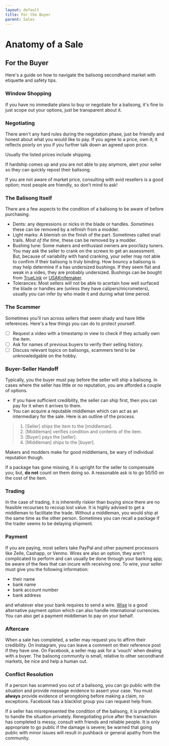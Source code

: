 ```yaml
---
layout: default
title: For the Buyer
parent: Sales
---
```

# Anatomy of a Sale
## For the Buyer
Here's a guide on how to navigate the balisong secondhand market with etiquette and safety tips.

### Window Shopping 
If you have no immediate plans to buy or negotiate for a balisong, it's fine to just scope out your options, just be transparent about it.

### Negotiating 
There aren't any hard rules during the negotation phase, just be friendly and honest about what you would like to pay. If you agree to a price, own it; it reflects poorly on you if you further talk down an agreed upon price.

Usually the listed prices include shipping.

If hardship comes up and you are not able to pay anymore, alert your seller so they can quickly repost their balisong.

If you are not aware of market price, consulting with avid resellers is a good option; most people are friendly, so don't mind to ask!

### The Balisong Itself
There are a few aspects to the condition of a balisong to be aware of before purchasing. 

- Dents: any depressions or nicks in the blade or handles. *Sometimes* these can be removed by a refinish from a modder.
- Light marks: A blemish on the finish of the part. Sometimes called snail trails. *Most of the time*, these can be removed by a modder.
- Bushing tune: Some makers and enthusiast owners are poor/lazy tuners. You may ask the seller to crank on the screws to get an assessment. But, because of variability with hand cranking, your seller may not able to confirm if their balisong is truly binding. How bouncy a balisong is may help determine if a has undersized bushings. If they seem flat and weak in a video, they are probably undersized. Bushings can be bought from [TrueLink](https://thetruelink.com/collections/all/bushing-xp) or [USAKnifemaker](https://usaknifemaker.com/shop-categories/folding-knife-parts/washers-and-bushings.html).
- Tolerances: Most sellers will not be able to acertain how well surfaced the blade or handles are (unless they have calipers/micrometers), usually you can infer by who made it and during what time period.

### The Scammer
Sometimes you'll run across sellers that seem shady and have little references. Here's a few things you can do to protect yourself.

- [ ] Request a video with a timestamp in view to check if they actually own the item.
- [ ] Ask for names of previous buyers to verify their selling history.
- [ ] Discuss relevant topics on balisongs, scammers tend to be unknowledgable on the hobby.

### Buyer-Seller Handoff
Typically, you the buyer must pay before the seller will ship a balisong. In cases where the seller has little or no reputation, you are afforded a couple of options.

- If you have sufficient credibility, the seller can ship first, then you can pay for it when it arrives to them. 
- You can acquire a reputable middleman which can act as an intermediary for the sale. Here is an outline of the process.
  
> 1. [Seller] ships the item to the [middleman].
> 2. [Middleman] verifies condition and contents of the item.
> 3. [Buyer] pays the [seller].
> 4. [Middleman] ships to the [buyer].

 Makers and modders make for good middlemans, be wary of individual reputation though.

 If a package has gone missing, it is upright for the seller to compensate you; but, **do not** count on them doing so. A reasonable ask is to go 50/50 on the cost of the item.

### Trading
In the case of trading, it is inherently riskier than buying since there are no feasible recourses to recoup lost value. It is highly advised to get a middleman to facilitate the trade. Without a middleman, you would ship at the same time as the other person. Sometimes you can recall a package if the trader seems to be delaying shipment.

### Payment
 If you are paying, most sellers take PayPal and other payment processors like Zelle, Cashapp, or Venmo. Wires are also an option, they aren't complicated to perform and can usually be done through your banking app; be aware of the fees that can incure with receiving one. To wire, your seller must give you the following information:

- their name
- bank name
- bank account number
- bank address

and whatever else your bank requires to send a wire. [Wise](https://wise.com/invite/ahpe/calvinn95) is a good alternative payment option which can also handle international currencies. You can also get a payment middleman to pay on your behalf.

### Aftercare
When a sale has completed, a seller may request you to affirm their credibility. On Instagram, you can leave a comment on their reference post if they have one. On Facebook, a seller may ask for a 'vouch' when dealing with a buyer. The balisong community is small, relative to other secondhand markets, be nice and help a human out.

### Conflict Resolution
If a person has scammed you out of a balisong, you can go public with the situation and provide message evidence to assert your case. You must **always** provide evidence of wrongdoing before making a claim, no exceptions. Facebook has a blacklist group you can request help from.

If a seller has misrepresented the condition of the balisong, it is preferable to handle the situation privately. Renegotiating price after the transaction has completed is messy, consult with friends and reliable people. It is only appropriate to go public if the damage is severe; be warned that going public with minor issues will result in pushback or general apathy from the community.